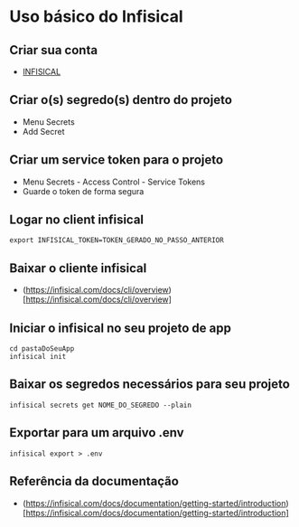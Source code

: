# Uso básico do Infisical

## Criar sua conta

- [INFISICAL](https://app.infisical.com/signup)

## Criar o(s) segredo(s) dentro do projeto

- Menu Secrets
- Add Secret

## Criar um service token para o projeto

- Menu Secrets - Access Control - Service Tokens
- Guarde o token de forma segura

## Logar no client infisical

```console
export INFISICAL_TOKEN=TOKEN_GERADO_NO_PASSO_ANTERIOR
```

## Baixar o cliente infisical

- (https://infisical.com/docs/cli/overview)[https://infisical.com/docs/cli/overview]


## Iniciar o infisical no seu projeto de app

```console
cd pastaDoSeuApp
infisical init
```

## Baixar os segredos necessários para seu projeto

```console
infisical secrets get NOME_DO_SEGREDO --plain
```

## Exportar para um arquivo .env

```console
infisical export > .env
```

## Referência da documentação

- (https://infisical.com/docs/documentation/getting-started/introduction)[https://infisical.com/docs/documentation/getting-started/introduction]